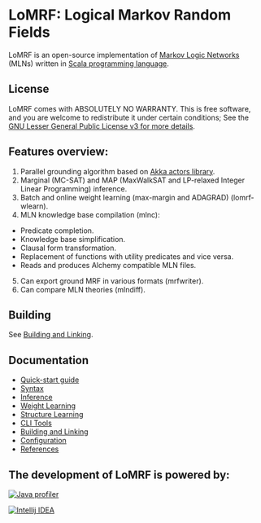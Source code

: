# LoMRF: Logical Markov Random Fields

LoMRF is an open-source implementation of [Markov Logic Networks](https://en.wikipedia.org/wiki/Markov_logic_network) (MLNs) written in [Scala programming language](http://scala-lang.org).

## License

LoMRF comes with ABSOLUTELY NO WARRANTY. This is free software, and you are welcome to redistribute it under certain conditions; See the [GNU Lesser General Public License v3 for more details](http://www.gnu.org/licenses/lgpl-3.0.html).

## Features overview:

1. Parallel grounding algorithm based on [Akka actors library](http://akka.io/).
2. Marginal (MC-SAT) and MAP (MaxWalkSAT and LP-relaxed Integer Linear Programming) inference.
3. Batch and online weight learning (max-margin and ADAGRAD) (lomrf-wlearn).
4. MLN knowledge base compilation (mlnc):
  * Predicate completion.
  * Knowledge base simplification.
  * Clausal form transformation.
  * Replacement of functions with utility predicates and vice versa.
  * Reads and produces Alchemy compatible MLN files.
5. Can export ground MRF in various formats (mrfwriter).
6. Can compare MLN theories (mlndiff).  

## Building

See [Building and Linking](doc/6_building_and_linking.md).

## Documentation
  - [Quick-start guide](doc/0_quick_start.md)
  - [Syntax](doc/1_syntax.md)
  - [Inference](doc/2_inference.md)
  - [Weight Learning](doc/3_weight_learning.md)
  - [Structure Learning](doc/4_structure_learning.md)
  - [CLI Tools](doc/5_tools.md)
  - [Building and Linking](doc/6_building_and_linking.md)
  - [Configuration](doc/7_building_and_linking.md)
  - [References](doc/8_references.md)

## The development of LoMRF is powered by:

[![Java profiler](http://www.ej-technologies.com/images/product_banners/jprofiler_large.png)](http://www.ej-technologies.com/products/jprofiler/overview.html)

[![Intellij IDEA](https://www.jetbrains.com/idea/docs/logo_intellij_idea.png)](https://www.jetbrains.com/idea/)
